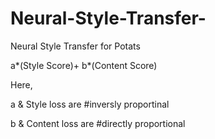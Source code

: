 # Neural-Style-Transfer-
Neural Style Transfer  for Potats

a*(Style Score)+ b*(Content Score)

Here,
 
a & Style loss are #inversly proportinal


b & Content loss are #directly proportional

